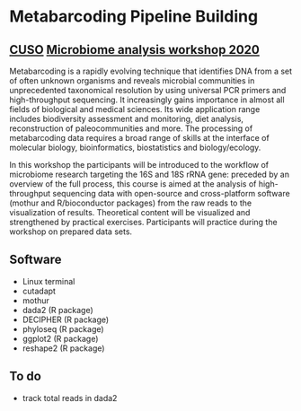 # Metabarcoding Pipeline Building
## [CUSO](https://www.cuso.ch/) [Microbiome analysis workshop 2020](https://biologie.cuso.ch/index.php?id=1128&L=0&tx_displaycontroller[showUid]=4912)

Metabarcoding is a rapidly evolving technique that identifies DNA from a set of often unknown organisms and reveals microbial communities in unprecedented taxonomical resolution by using universal PCR primers and high-throughput sequencing. It increasingly gains importance in almost all fields of biological and medical sciences. Its wide application range includes biodiversity assessment and monitoring, diet analysis, reconstruction of paleocommunities and more. The processing of metabarcoding data requires a broad range of skills at the interface of molecular biology, bioinformatics, biostatistics and biology/ecology.

In this workshop the participants will be introduced to the workflow of microbiome research targeting the 16S and 18S rRNA gene: preceded by an overview of the full process, this course is aimed at the analysis of high-throughput sequencing data with open-source and cross-platform software (mothur and R/bioconductor packages) from the raw reads to the visualization of results. Theoretical content will be visualized and strengthened by practical exercises. Participants will practice during the workshop on prepared data sets.

## Software
* Linux terminal
* cutadapt
* mothur
* dada2 (R package)
* DECIPHER (R package)
* phyloseq (R package)
* ggplot2 (R package)
* reshape2 (R package)

## To do
* track total reads in dada2
